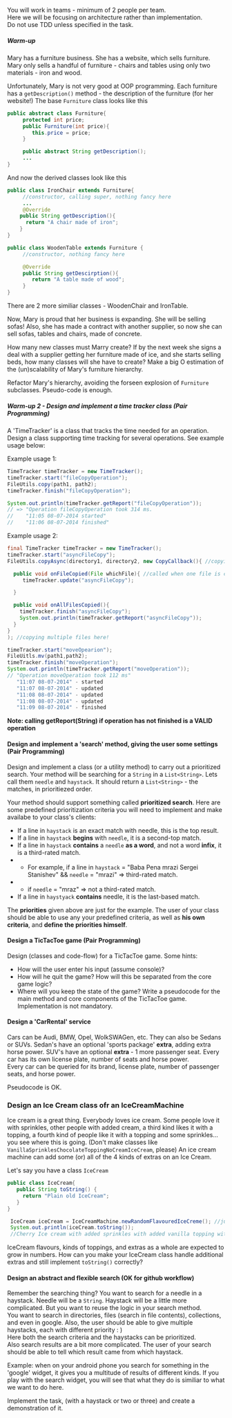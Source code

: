 You will work in teams - minimum of 2 people per team.  
Here we will be focusing on architecture rather than implementation.  
Do not use TDD unless specified in the task.  

##### Warm-up 
Mary has a furniture business. She has a website, which sells furniture.
Mary only sells a handful of furniture - chairs and tables using only two materials - iron and wood.

Unfortunately, Mary is not very good at OOP programming.
Each furniture has a `getDescription()` method - the description of the furniture (for her website!) 
The base `Furniture` class looks like this
```java
public abstract class Furniture{
     protected int price;
     public Furniture(int price){
        this.price = price;
     } 

     public abstract String getDescription();
     ...
}
```

And now the derived classes look like this
```java
public class IronChair extends Furniture{
     //constructor, calling super, nothing fancy here  
     ...
     @Override
    public String getDescription(){
      return "A chair made of iron";
    }
}
```

```java
public class WoodenTable extends Furniture {
     //constructor, nothing fancy here  

     @Override
     public String getDescirption(){ 
        return "A table made of wood";
     }
}
```
There are 2 more similiar classes - WoodenChair and IronTable.

Now, Mary is proud that her business is expanding. She will be selling sofas! Also, she has made a contract with another supplier, so now she can sell sofas, tables and chairs, made of concrete.   

How many new classes must Marry create? If by the next week she signs a deal with a supplier getting her furniture made of ice, and she starts selling beds, how many classes will she have to create? Make a big O estimation of the (un)scalability of Mary's furniture hierarchy.  

Refactor Mary's hierarchy, avoiding the forseen explosion of `Furniture` subclasses. Pseudo-code is enough.


##### Warm-up 2  - Design and implement a time tracker class (Pair Programming)
A 'TimeTracker' is a class that tracks the time needed for an operation.  
Design a class supporting time tracking for several operations. See example usage below:  

Example usage 1:
```java
TimeTracker timeTracker = new TimeTracker();
timeTracker.start("fileCopyOperation");
FileUtils.copy(path1, path2);
timeTracker.finish("fileCopyOperation");

System.out.println(timeTracker.getReport("fileCopyOperation"));
// => "Operation fileCopyOperation took 314 ms. 
//    "11:05 08-07-2014 started" 
//    "11:06 08-07-2014 finished"

```


Example usage 2:
```java
final TimeTracker timeTracker = new TimeTracker();
timeTracker.start("asyncFileCopy");
FileUtils.copyAsync(directory1, directory2, new CopyCallback(){ //copying ALL the files in directory1 to directory2

  public void onFileCopied(File whichFile){ //called when one file is copied! 
     timeTracker.update("asyncFileCopy");

  }

  public void onAllFilesCopied(){
    timeTracker.finish("asyncFileCopy"); 
    System.out.println(timeTracker.getReport("asyncFileCopy"));
  }
}
); //copying multiple files here!

timeTracker.start("moveOpearion");
FileUitls.mv(path1,path2);
timeTracker.finish("moveOperation");
System.out.println(timeTracker.getReport("moveOperation"));
// "Operation moveOperation took 112 ms"
   "11:07 08-07-2014" - started
   "11:07 08-07-2014" - updated
   "11:08 08-07-2014" - updated
   "11:08 08-07-2014" - updated
   "11:09 08-07-2014" - finished
```

**Note: calling getReport(String) if operation has not finished is a VALID operation**


#### Design and implement a 'search' method, giving the user some settings (Pair Programming)
 
Design and implement a class (or a utility method) to carry out a prioritized search. Your method will be searching for a `String` in a `List<String>`. Lets call them `needle` and `haystack`.
It should return a `List<String>` - the matches, in prioritiezed order. 

Your method should support something called **prioritized search**. 
Here are some predefined prioritization criteria you will need to implement and make availabe to your class's clients:

- If a line in `haystack` is an exact match with needle, this is the top result.
- If a line in `haystack` **begins** with `needle`, it is a second-top match.
- If a line in `haystack` **contains** a `needle` **as a word**, and not a word **infix**, it is a third-rated match.
- - For example, if a line in `haystack` = "Baba Pena mrazi Sergei Stanishev" && `needle` = "mrazi" => third-rated match.
- - if `needle` = "mraz" => not a third-rated match.
- If a line in `haystyack` **contains** needle, it is the last-based match.

The **priorities** given above are just for the example. The user of your class should be able to use any your predefined criteria, as well as **his own criteria**, and **define the priorities himself**.


#### Design a TicTacToe game (Pair Programming)
Design (classes and code-flow) for a TicTacToe game.
Some hints:  
- How will the user enter his input (assume console)?
- How will he quit the game? How will this be separated from the core game logic?
- Where will you keep the state of the game?
Write a pseudocode for the main method and core components of the TicTacToe game. Implementation is not mandatory.

#### Design a 'CarRental' service
Cars can be Audi, BMW, Opel, WolkSWAGen, etc. They can also be Sedans or SUVs. Sedan's have an optional 'sports package' **extra**, adding extra horse power. SUV's have an optional **extra** - 1 more passenger seat. 
Every car has its own license plate, number of seats and horse power.  
Every car can be queried for its brand, license plate, number of passenger seats, and horse power.  

Pseudocode is OK.

### Design an Ice Cream class ofr an IceCreamMachine
Ice cream is a great thing. Everybody loves ice cream. Some people love it with sprinkles, other people with added cream, a third kind likes it with a topping, a fourth kind of people like it with a topping and some sprinkles... you see where this is going. (Don't make classes like `VanillaSprinklesChocolateToppingNoCreamIceCream`, please)
An ice cream machine can add  some (or) all of the 4 kinds of extras on an Ice Cream.

Let's say you have a class `IceCream`
```java 
public class IceCream{
   public String toString() {
     return "Plain old IceCream";
   }
}
```

```java
 IceCream iceCream = IceCreamMachine.newRandomFlavouredIceCreme(); //just for the test!
 System.out.println(iceCream.toString());
 //Cherry Ice cream with added sprinkles with added vanilla topping with added sour cream

```

IceCream flavours, kinds of toppings, and extras as a whole are expected to grow in numbers. How can you make your IceCream class handle additional extras and still implement `toString()` correctly?


#### Design an abstract and flexible search  (OK for github workflow)
Remember the searching thing? You want to search for a needle in a haystack. Needle will be a `String`. Haystack will be a little more complicated. But you want to reuse the logic in your search method.  
You want to search in directories, files (search in file contents), collections, and even in google. Also, the user should be able to give multiple  haystacks, each with different priority : )  
Here both the search criteria and the haystacks can be prioritized.   
Also search results are a bit more complicated. The user of your search should be able to tell which result came from which haystack.  

Example: when on your android phone you search for something in the 'google' widget, it gives you a multitude of results of different kinds. If you play with the search widget, you will see that what they do is similiar to what we want to do here.

Implement the task, (with a haystack or two or three) and create a demonstration of it.
 
 

 


